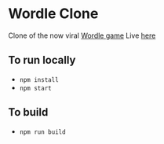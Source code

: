 # Wordle Clone

Clone of the now viral [Wordle game](https://www.powerlanguage.co.uk/wordle/)
Live [here](https://wordle-sivakar12.netlify.app/)

## To run locally
- `npm install`
- `npm start`

## To build
- `npm run build`

